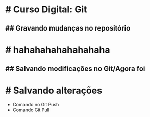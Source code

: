 # # Curso Digital: Git

## ## Gravando mudanças no repositório

# # hahahahahahahahaha

## ## Salvando modificações no Git/Agora foi

# # Salvando alterações

* Comando no Git Push
* Comando Git Pull

